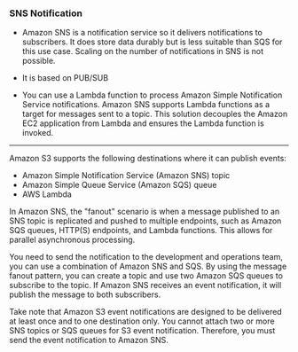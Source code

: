 ### SNS Notification

- Amazon SNS is a notification service so it delivers notifications to subscribers. It does store data durably but is less suitable than SQS for this use case. Scaling on the number of notifications in SNS is not possible.

- It is based on PUB/SUB


- You can use a Lambda function to process Amazon Simple Notification Service notifications. Amazon SNS supports Lambda functions as a target for messages sent to a topic. This solution decouples the Amazon EC2 application from Lambda and ensures the Lambda function is invoked.

-------

Amazon S3 supports the following destinations where it can publish events:

- Amazon Simple Notification Service (Amazon SNS) topic
- Amazon Simple Queue Service (Amazon SQS) queue
- AWS Lambda

In Amazon SNS, the "fanout" scenario is when a message published to an SNS topic is replicated and pushed to multiple endpoints, such as Amazon SQS queues, HTTP(S) endpoints, and Lambda functions. This allows for parallel asynchronous processing.

 You need to send the notification to the development and operations team, you can use a combination of Amazon SNS and SQS. By using the message fanout pattern, you can create a topic and use two Amazon SQS queues to subscribe to the topic. If Amazon SNS receives an event notification, it will publish the message to both subscribers.

Take note that Amazon S3 event notifications are designed to be delivered at least once and to one destination only. You cannot attach two or more SNS topics or SQS queues for S3 event notification. Therefore, you must send the event notification to Amazon SNS.
